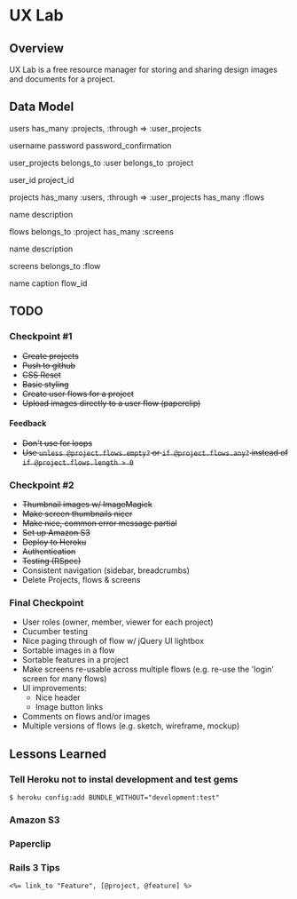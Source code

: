 # UX Lab

## Overview

UX Lab is a free resource manager for storing and sharing design images and documents for a project.

## Data Model

users
  has_many :projects, :through => :user_projects

  username
  password
  password_confirmation

user_projects
  belongs_to :user
  belongs_to :project

  user_id
  project_id

projects
  has_many :users, :through => :user_projects
  has_many :flows

  name
  description

flows
  belongs_to :project
  has_many :screens

  name
  description

screens
  belongs_to :flow

  name
  caption
  flow_id

## TODO

### Checkpoint #1

* <s>Create projects</s>
* <s>Push to github</s>
* <s>CSS Reset</s>
* <s>Basic styling</s>
* <s>Create user flows for a project</s>
* <s>Upload images directly to a user flow (paperclip)</s>

#### Feedback

* <s>Don't use for loops</s>
* <s>Use `unless @project.flows.empty?` or `if @project.flows.any?` instead of `if @project.flows.length > 0`</s>

### Checkpoint #2

* <s>Thumbnail images w/ ImageMagick</s>
* <s>Make screen thumbnails nicer</s>
* <s>Make nice, common error message partial</s>
* <s>Set up Amazon S3</s>
* <s>Deploy to Heroku</s>
* <s>Authentication</s>
* <s>Testing (RSpec)</s>
* Consistent navigation (sidebar, breadcrumbs)
* Delete Projects, flows & screens

### Final Checkpoint

* User roles (owner, member, viewer for each project)
* Cucumber testing
* Nice paging through of flow w/ jQuery UI lightbox
* Sortable images in a flow
* Sortable features in a project
* Make screens re-usable across multiple flows (e.g. re-use the 'login' screen for many flows)
* UI improvements:
  * Nice header
  * Image button links
* Comments on flows and/or images
* Multiple versions of flows (e.g. sketch, wireframe, mockup)

## Lessons Learned

### Tell Heroku not to instal development and test gems

    $ heroku config:add BUNDLE_WITHOUT="development:test"

### Amazon S3

### Paperclip

### Rails 3 Tips

    <%= link_to "Feature", [@project, @feature] %>